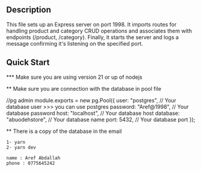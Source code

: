 ## Description

This file sets up an Express server on port 1998. It imports routes for handling product and category CRUD operations and associates them with endpoints (/product, /category). Finally, it starts the server and logs a message confirming it's listening on the specified port.

## Quick Start

\*\*\* Make sure you are using version 21 or up of nodejs

\*\* Make sure you are connection with the database in pool file

//pg admin
module.exports = new pg.Pool({
user: "postgres", // Your database user >>> you can use postgres
password: "Aref@1998", // Your database password
host: "localhost", // Your database host
database: "abuodehstore", // Your database name
port: 5432, // Your database port
});

\*\* There is a copy of the database in the email

```in vs code terminal write
1- yarn
2- yarn dev

name : Aref Abdallah
phone : 0775645242

```
